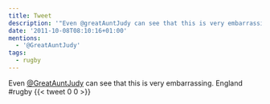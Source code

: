 ```yaml
---
title: Tweet
description: '"Even @greatAuntJudy can see that this is very embarrassing. England #rugby"'
date: '2011-10-08T08:10:16+01:00'
mentions:
  - '@GreatAuntJudy'
tags:
  - rugby
---
```

Even [@GreatAuntJudy](https://twitter.com/@GreatAuntJudy) can see that this is very embarrassing. England #rugby
      {{< tweet 0 0 >}}
    
